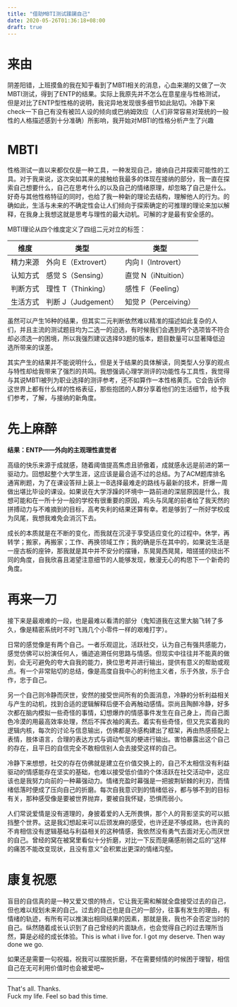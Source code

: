 ```yaml
---
title: "借助MBTI测试蹂躏自己"
date: 2020-05-26T01:36:18+08:00
draft: true
---
```


# 来由
阴差阳错，上班摸鱼的我在知乎看到了MBTI相关的消息，心血来潮的又做了一次MBTI测试，得到了ENTP的结果。实际上我原先并不怎么在意星座与性格测试，但是对比了ENTP型性格的说明，我诧异地发现很多细节如此贴切。冷静下来check一下自己有没有被凹人设的倾向或巴纳姆效应（人们非常容易对笼统的一般性的人格描述感到十分准确）所影响，我开始对MBTI的性格分析产生了兴趣

<!--more-->

# MBTI
性格测试一直以来都仅仅是一种工具，一种发现自己，接纳自己并探索可能性的工具。对于我来说，这次突如其来的接触给我最多的体现在接纳的部分，我一直在探索自己想要什么，自己在思考什么的以及自己的情绪原理，却忽略了自己是什么。好奇与其他性格特征的同时，也给了我一种新的理论去结构，理解他人的行为。的确如此，生活与未来的不确定性会让人们倾向于探索确定的可推理的理论来加以解释，在我身上我想这就是思考与理性的最大动机。可解的才是最有安全感的。

MBTI理论从四个维度定义了四组二元对立的标签：

| 维度 | 类型 | 类型 |
| --- | --- | --- | 
精力来源 | 外向 E（Extrovert） | 内向 I（Introvert）
认知方式 | 感觉 S（Sensing）| 直觉 N（iNtuition）
判断方式 | 理性 T（Thinking）| 感性 F（Feeling）
生活方式 | 判断 J（Judgement）| 知觉 P（Perceiving）

虽然可以产生16种的结果，但其实二元判断依然难以精准的描述如此复杂的人们，并且主流的测试题目均为二选一的迫选，有时候我们会遇到两个选项皆不符合却必须选一的困境，所以我强烈建议选择93题的版本，题目数量可以显著降低迫选所带来的误差。

其实产生的结果并不能说明什么，但是关于结果的具体解读，同类型人分享的观点与特性却给我带来了强烈的共鸣。我想强调心理学测评的功能性与工具性，我觉得与其说MBTI被列为职业选择的测评参考，还不如算作一本性格黄页。它会告诉你这世界上都有什么样的性格表征，那些抱团的人群分享着他们的生活细节，给予我们参考，了解，与接纳的新角度。

# 先上麻醉
**结果：ENTP——外向的主观理性直觉者**  

高级的快乐来源于成就感，随着阈值提高焦虑且骄傲着，成就感永远是前进的第一驱动力。回想起整个大学生涯，这应该是最合适不过的总结。为了ACM题库排名通宵刷题，为了在课设答辩上装上一B选择最难走的路线与最新的技术，肝爆一周做出堪比毕设的课设。如果说在大学浮躁的环境中一路前进的深层原因是什么，我想可能和在一所十分一般的学校有很重要的原因，鸡头与凤尾的前者给了我天然的拼搏动力与不难摘到的目标，高考失利的结果还算有幸。若是够到了一所好学校成为凤尾，我想我难免会消沉下去。

成长的本质就是在不断的变化，而我就在沉浸于享受适应变化的过程中。休学，再转学；搬家，再搬家；工作、再换领域工作；我的确是乐在其中的，如果说生活是一座古板的座钟，那我就是其中并不安分的摆锤，东晃晃西晃晃，暗搓搓的绕出不同的角度，自我欣喜且渴望注意细节的人能够发现，散漫无心的构思下一个新奇的角度。

# 再来一刀
接下来是最艰难的一段，也是最难以看清的部分（鬼知道我在这里大脑飞转了多久，像是精密系统时不时飞溅几个小零件一样的艰难打字）。

日常的感觉像是有两个自己。一者乐观逗比，活跃社交，认为自己有强共感能力，感觉仿佛可以扮演任何人，循迹追溯任何思路与情感。但现实中往往并不能真的做到，会无可避免的夸大自我的能力，换位思考并进行输出，提供有意义的帮助或观点。有一个非常贴切的总结，像是高度自我中心的利他主义者，乐于外放，乐于合作，忠于自己。

另一个自己则冷静而厌世，安然的接受世间所有的负面消息，冷静的分析利益相关与产生的动机，找到合适的逻辑解释后便不会再触动感情。崇尚且陶醉冷静，好多次都在脑内模拟一些奇怪的事情，幻想爆炸的情感事件发生在自己身上，而自己面色冷漠的用最高效率处理，然后不挥衣袖的离去。着实有些奇怪，但又充实着我的逻辑内核，每次的讨论与信息输出，仿佛都是冷感构建出了框架，再由热感搭配上表情，肢体语言，合理的表达方式与调动气氛的梗进行输出。害怕暴露出这个自己的存在，且平日的自信完全不敢相信别人会去接受这样的自己。

冷静下来想想，社交的存在仿佛就是建立在价值交换上的，自己不太相信没有利益驱动的情感能存在坚实的基础，也难以接受低价值的个体活跃在社交活动中，这应该也是我努力向前的一种幕强动力。情绪充盈时幕强是一把披荆斩棘的利刃，而情绪低落时便成了压向自己的折磨。每次自我意识到的情绪低谷，都与够不到的目标有关，那种感受像是要被世界抛弃，要被自我怀疑，恐惧而弱小。

人们常说爱情是没有道理的，身披着爱的人无所畏惧，那个人的背影坚实的可以抵挡整个世界。这是我幻想起来可以后颈发麻的感受，也许还是不够成熟，也许真的不肯相信没有逻辑基础与利益相关的这种情感，我依然没有勇气去面对无心而厌世的自己。曾经的窝在被窝里看似十分折磨，对比一下反而是痛感削弱之后的“这样的痛苦不能改变现状，且没有意义”会积累出更深的情绪沟壑。

# 康复祝愿
盲目的自信真的是一种又爱又恨的特点，它让我无需和解就全盘接受过去的自己，但也难以规划未来的自己。过去的自己也是自己的一部分，往事有发生的理由，有情绪的轨迹，有所有可以推演出相同结果的因素，那就是我，我也不会否定当时的自己。纵然随着成长认识到了自己曾经的片面缺点，也会觉得自己的过去理所当然，算是必经的成长体验。This is what i live for. I got my deserve. Then way done we go.

如果还是需要一句祝福，祝我可以摆脱折磨，不在需要倾情的时候困于理智，相信自己在无可利用价值时也会被爱吧~

---
That's all. Thanks.   
Fuck my life. Feel so bad this time.